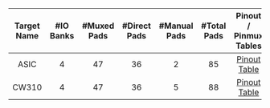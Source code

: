 <!--
DO NOT EDIT THIS FILE DIRECTLY.
It has been generated with the following command:
util/topgen.py -t hw/top_darjeeling/data/top_darjeeling.hjson -o hw/top_darjeeling/

-->

|  Target Name  |  #IO Banks  |  #Muxed Pads  |  #Direct Pads  |  #Manual Pads  |  #Total Pads  |                                Pinout / Pinmux Tables                                 |
|:-------------:|:-----------:|:-------------:|:--------------:|:--------------:|:-------------:|:-------------------------------------------------------------------------------------:|
|     ASIC      |      4      |      47       |       36       |       2        |      85       | [Pinout Table](../../../top_darjeeling/ip/pinmux/doc/autogen/pinout_asic/index.html)  |
|     CW310     |      4      |      47       |       36       |       5        |      88       | [Pinout Table](../../../top_darjeeling/ip/pinmux/doc/autogen/pinout_cw310/index.html) |
